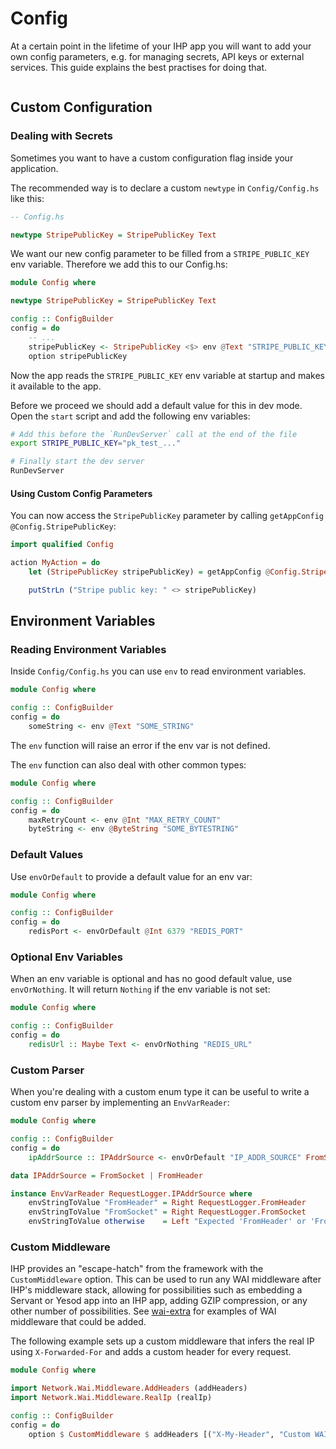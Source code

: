 # Config

At a certain point in the lifetime of your IHP app you will want to add your own config parameters, e.g. for managing secrets, API keys or external services. This guide explains the best practises for doing that.

```toc
```

## Custom Configuration

### Dealing with Secrets

Sometimes you want to have a custom configuration flag inside your application.

The recommended way is to declare a custom `newtype` in `Config/Config.hs` like this:

```haskell
-- Config.hs

newtype StripePublicKey = StripePublicKey Text
```

We want our new config parameter to be filled from a `STRIPE_PUBLIC_KEY` env variable. Therefore we add this to our Config.hs:

```haskell
module Config where

newtype StripePublicKey = StripePublicKey Text

config :: ConfigBuilder
config = do
    -- ...
    stripePublicKey <- StripePublicKey <$> env @Text "STRIPE_PUBLIC_KEY"
    option stripePublicKey
```

Now the app reads the `STRIPE_PUBLIC_KEY` env variable at startup and makes it available to the app.

Before we proceed we should add a default value for this in dev mode. Open the `start` script and add the following env variables:

```bash
# Add this before the `RunDevServer` call at the end of the file
export STRIPE_PUBLIC_KEY="pk_test_..."

# Finally start the dev server
RunDevServer
```

#### Using Custom Config Parameters

You can now access the `StripePublicKey` parameter by calling `getAppConfig @Config.StripePublicKey`:

```haskell
import qualified Config

action MyAction = do
    let (StripePublicKey stripePublicKey) = getAppConfig @Config.StripePublicKey

    putStrLn ("Stripe public key: " <> stripePublicKey)
```


## Environment Variables

### Reading Environment Variables

Inside `Config/Config.hs` you can use `env` to read environment variables. 

```haskell
module Config where

config :: ConfigBuilder
config = do
    someString <- env @Text "SOME_STRING"
```

The `env` function will raise an error if the env var is not defined.

The `env` function can also deal with other common types:

```haskell
module Config where

config :: ConfigBuilder
config = do
    maxRetryCount <- env @Int "MAX_RETRY_COUNT"
    byteString <- env @ByteString "SOME_BYTESTRING"
```

### Default Values

Use `envOrDefault` to provide a default value for an env var:

```haskell
module Config where

config :: ConfigBuilder
config = do
    redisPort <- envOrDefault @Int 6379 "REDIS_PORT"
```


### Optional Env Variables

When an env variable is optional and has no good default value, use `envOrNothing`. It will return `Nothing` if the env variable is not set:

```haskell
module Config where

config :: ConfigBuilder
config = do
    redisUrl :: Maybe Text <- envOrNothing "REDIS_URL"
```

### Custom Parser

When you're dealing with a custom enum type it can be useful to write a custom env parser by implementing an `EnvVarReader`:

```haskell
module Config where

config :: ConfigBuilder
config = do
    ipAddrSource :: IPAddrSource <- envOrDefault "IP_ADDR_SOURCE" FromSocket

data IPAddrSource = FromSocket | FromHeader

instance EnvVarReader RequestLogger.IPAddrSource where
    envStringToValue "FromHeader" = Right RequestLogger.FromHeader
    envStringToValue "FromSocket" = Right RequestLogger.FromSocket
    envStringToValue otherwise    = Left "Expected 'FromHeader' or 'FromSocket'"
```

### Custom Middleware

IHP provides an "escape-hatch" from the framework with the `CustomMiddleware` option.
This can be used to run any WAI middleware after IHP's middleware stack, allowing for possibilities
such as embedding a Servant or Yesod app into an IHP app, adding GZIP compression, or any other
number of possibilities. See [wai-extra](https://hackage.haskell.org/package/wai-extra) for examples
of WAI middleware that could be added.

The following example sets up a custom middleware that infers the real IP using `X-Forwarded-For`
and adds a custom header for every request.

```haskell
module Config where

import Network.Wai.Middleware.AddHeaders (addHeaders)
import Network.Wai.Middleware.RealIp (realIp)

config :: ConfigBuilder
config = do
    option $ CustomMiddleware $ addHeaders [("X-My-Header", "Custom WAI Middleware!")] . realIp
```

